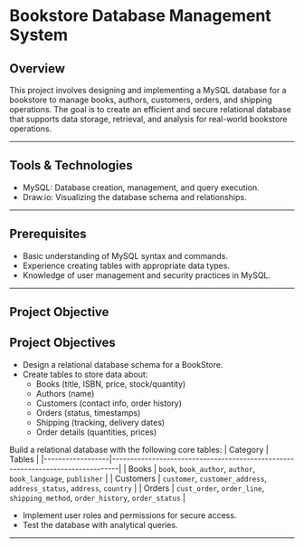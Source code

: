 # Bookstore Database Management System

## Overview
This project involves designing and implementing a MySQL database for a bookstore to manage books, authors, customers, orders, and shipping operations. The goal is to create an efficient and secure relational database that supports data storage, retrieval, and analysis for real-world bookstore operations.

---

## Tools & Technologies
- MySQL: Database creation, management, and query execution.
- Draw.io: Visualizing the database schema and relationships.

---

## Prerequisites
- Basic understanding of MySQL syntax and commands.
- Experience creating tables with appropriate data types.
- Knowledge of user management and security practices in MySQL.

---

## Project Objective

## Project Objectives
- Design a relational database schema for a BookStore.
- Create tables to store data about:
  - Books (title, ISBN, price, stock/quantity)
  - Authors (name)
  - Customers (contact info, order history)
  - Orders (status, timestamps)
  - Shipping (tracking, delivery dates)
  - Order details (quantities, prices)

Build a relational database with the following core tables:
| Category         | Tables                                                                         |
|------------------|--------------------------------------------------------------------------------|
| Books            | `book`, `book_author`, `author`, `book_language`, `publisher`                  |
| Customers        | `customer`, `customer_address`, `address_status`, `address`, `country`         |
| Orders           | `cust_order`, `order_line`, `shipping_method`, `order_history`, `order_status` |


  - Implement user roles and permissions for secure access.
  - Test the database with analytical queries.

---


